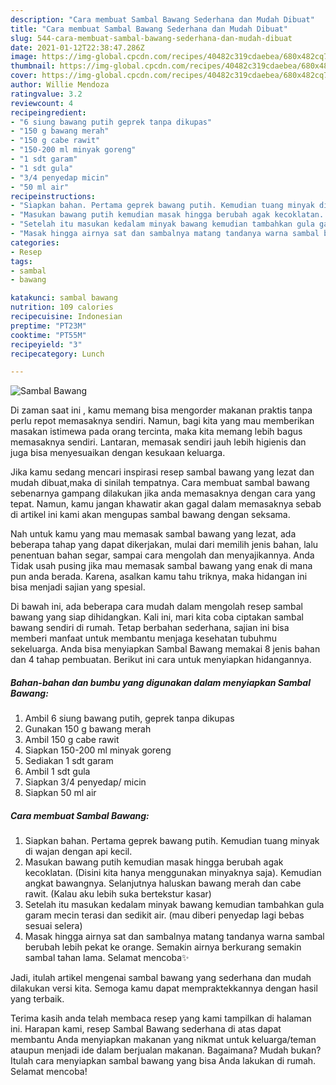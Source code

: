 ```yaml
---
description: "Cara membuat Sambal Bawang Sederhana dan Mudah Dibuat"
title: "Cara membuat Sambal Bawang Sederhana dan Mudah Dibuat"
slug: 544-cara-membuat-sambal-bawang-sederhana-dan-mudah-dibuat
date: 2021-01-12T22:38:47.286Z
image: https://img-global.cpcdn.com/recipes/40482c319cdaebea/680x482cq70/sambal-bawang-foto-resep-utama.jpg
thumbnail: https://img-global.cpcdn.com/recipes/40482c319cdaebea/680x482cq70/sambal-bawang-foto-resep-utama.jpg
cover: https://img-global.cpcdn.com/recipes/40482c319cdaebea/680x482cq70/sambal-bawang-foto-resep-utama.jpg
author: Willie Mendoza
ratingvalue: 3.2
reviewcount: 4
recipeingredient:
- "6 siung bawang putih geprek tanpa dikupas"
- "150 g bawang merah"
- "150 g cabe rawit"
- "150-200 ml minyak goreng"
- "1 sdt garam"
- "1 sdt gula"
- "3/4 penyedap micin"
- "50 ml air"
recipeinstructions:
- "Siapkan bahan. Pertama geprek bawang putih. Kemudian tuang minyak di wajan dengan api kecil."
- "Masukan bawang putih kemudian masak hingga berubah agak kecoklatan. (Disini kita hanya menggunakan minyaknya saja). Kemudian angkat bawangnya. Selanjutnya haluskan bawang merah dan cabe rawit. (Kalau aku lebih suka bertekstur kasar)"
- "Setelah itu masukan kedalam minyak bawang kemudian tambahkan gula garam mecin terasi dan sedikit air. (mau diberi penyedap lagi bebas sesuai selera)"
- "Masak hingga airnya sat dan sambalnya matang tandanya warna sambal berubah lebih pekat ke orange. Semakin airnya berkurang semakin sambal tahan lama. Selamat mencoba✨"
categories:
- Resep
tags:
- sambal
- bawang

katakunci: sambal bawang 
nutrition: 109 calories
recipecuisine: Indonesian
preptime: "PT23M"
cooktime: "PT55M"
recipeyield: "3"
recipecategory: Lunch

---
```



![Sambal Bawang](https://img-global.cpcdn.com/recipes/40482c319cdaebea/680x482cq70/sambal-bawang-foto-resep-utama.jpg)

Di zaman  saat ini , kamu memang bisa mengorder makanan praktis tanpa perlu repot memasaknya sendiri. Namun, bagi kita yang mau memberikan masakan istimewa pada orang tercinta, maka kita memang lebih bagus memasaknya sendiri. Lantaran, memasak sendiri jauh lebih higienis dan juga bisa menyesuaikan dengan kesukaan keluarga.

Jika kamu sedang mencari inspirasi resep sambal bawang yang lezat dan mudah dibuat,maka di sinilah tempatnya. Cara membuat sambal bawang  sebenarnya gampang dilakukan jika anda memasaknya dengan cara yang tepat. Namun, kamu jangan khawatir akan gagal dalam memasaknya 
sebab di artikel ini kami akan mengupas sambal bawang dengan seksama.  



Nah untuk kamu yang mau memasak sambal bawang yang lezat, ada beberapa tahap yang dapat dikerjakan, mulai dari memilih jenis bahan, lalu penentuan bahan segar, sampai cara mengolah dan menyajikannya. Anda Tidak usah pusing jika mau memasak sambal bawang yang enak di mana pun anda berada. Karena, asalkan kamu  tahu triknya, maka hidangan ini bisa menjadi sajian yang spesial.

Di bawah ini, ada beberapa cara mudah dalam mengolah resep sambal bawang yang siap dihidangkan. Kali ini, mari kita coba ciptakan sambal bawang sendiri di rumah. Tetap berbahan sederhana, sajian ini bisa memberi manfaat untuk membantu menjaga kesehatan tubuhmu sekeluarga. Anda bisa menyiapkan Sambal Bawang memakai 8 jenis bahan dan 4 tahap pembuatan. Berikut ini cara untuk menyiapkan hidangannya.

<!--inarticleads1-->

##### Bahan-bahan dan bumbu yang digunakan dalam menyiapkan Sambal Bawang:

1. Ambil 6 siung bawang putih, geprek tanpa dikupas
1. Gunakan 150 g bawang merah
1. Ambil 150 g cabe rawit
1. Siapkan 150-200 ml minyak goreng
1. Sediakan 1 sdt garam
1. Ambil 1 sdt gula
1. Siapkan 3/4 penyedap/ micin
1. Siapkan 50 ml air




<!--inarticleads2-->

##### Cara membuat Sambal Bawang:

1. Siapkan bahan. Pertama geprek bawang putih. Kemudian tuang minyak di wajan dengan api kecil.
1. Masukan bawang putih kemudian masak hingga berubah agak kecoklatan. (Disini kita hanya menggunakan minyaknya saja). Kemudian angkat bawangnya. Selanjutnya haluskan bawang merah dan cabe rawit. (Kalau aku lebih suka bertekstur kasar)
1. Setelah itu masukan kedalam minyak bawang kemudian tambahkan gula garam mecin terasi dan sedikit air. (mau diberi penyedap lagi bebas sesuai selera)
1. Masak hingga airnya sat dan sambalnya matang tandanya warna sambal berubah lebih pekat ke orange. Semakin airnya berkurang semakin sambal tahan lama. Selamat mencoba✨




Jadi, itulah artikel mengenai  sambal bawang  yang sederhana dan mudah dilakukan versi kita. Semoga kamu dapat mempraktekkannya dengan hasil yang terbaik. 

Terima kasih anda telah membaca resep yang kami tampilkan di halaman ini. Harapan kami, resep  Sambal Bawang sederhana di atas dapat membantu Anda menyiapkan makanan yang nikmat untuk keluarga/teman ataupun menjadi ide dalam berjualan makanan. Bagaimana? Mudah bukan? Itulah cara menyiapkan sambal bawang yang bisa Anda lakukan di rumah. Selamat mencoba!

